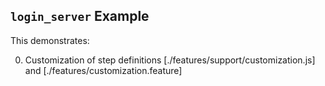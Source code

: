 
## `login_server` Example

This demonstrates:

0. Customization of step definitions [./features/support/customization.js] and [./features/customization.feature] 
